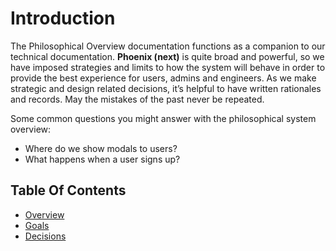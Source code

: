 # Introduction

The Philosophical Overview documentation functions as a companion to our technical documentation. **Phoenix \(next\)** is quite broad and powerful, so we have imposed strategies and limits to how the system will behave in order to provide the best experience for users, admins and engineers. As we make strategic and design related decisions, it’s helpful to have written rationales and records. May the mistakes of the past never be repeated.

Some common questions you might answer with the philosophical system overview:

* Where do we show modals to users?
* What happens when a user signs up?

## Table Of Contents

* [Overview](overview/)
* [Goals](goals.md)
* [Decisions](historical-decisions.md)

